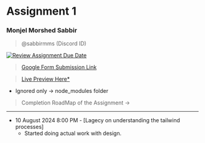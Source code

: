 # Assignment 1
### Monjel Morshed Sabbir
> @sabbirmms (Discord ID)



[![Review Assignment Due Date](https://classroom.github.com/assets/deadline-readme-button-22041afd0340ce965d47ae6ef1cefeee28c7c493a6346c4f15d667ab976d596c.svg)](https://classroom.github.com/a/Mli2L3Xr)

> [Google Form Submission Link](https://docs.google.com/forms/d/e/1FAIpQLSdMf0Yko4nQp174QqPerp2WbJgiEh3TLWZQCIsyjghYLG4qog/viewform)

> [Live Preview Here*](//Todo: )

* Ignored only -> node_modules folder

> Completion RoadMap of the Assignment ->

------------------------
* 10 August 2024 8:00 PM - [Lagecy on understanding the tailwind processes]
  * Started doing actual work with design.